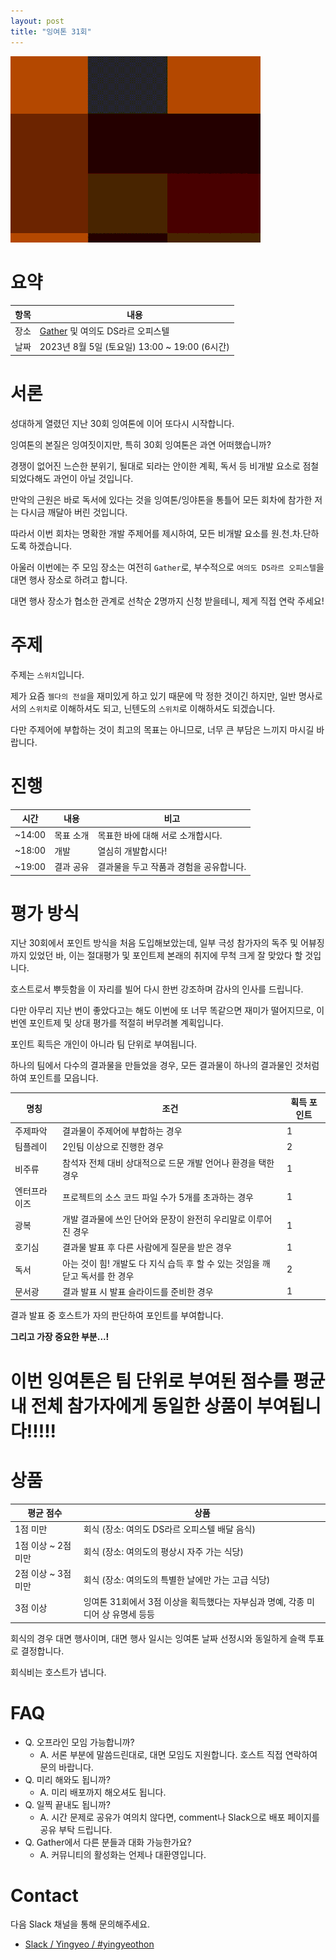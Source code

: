 ```yaml
---
layout: post
title: "잉여톤 31회"
---
```


![Connected](/images/31/title.gif)

# 요약

| 항목 | 내용                                                   |
| ---- | ----------------------------------------------------- |
| 장소 | [Gather](https://www.gather.town/) 및 여의도 DS라르 오피스텔           |
| 날짜 | 2023년 8월 5일 (토요일) 13:00 ~ 19:00 (6시간) |

# 서론

성대하게 열렸던 지난 30회 잉여톤에 이어 또다시 시작합니다.

잉여톤의 본질은 잉여짓이지만, 특히 30회 잉여톤은 과연 어떠했습니까?

경쟁이 없어진 느슨한 분위기, 될대로 되라는 안이한 계획, 독서 등 비개발 요소로 점철되었다해도 과언이 아닐 것입니다.

만악의 근원은 바로 독서에 있다는 것을 잉여톤/잉야톤을 통틀어 모든 회차에 참가한 저는 다시금 깨달아 버린 것입니다.

따라서 이번 회차는 명확한 개발 주제어를 제시하여, 모든 비개발 요소를 원.천.차.단하도록 하겠습니다.

아울러 이번에는 주 모임 장소는 여전히 `Gather`로, 부수적으로 `여의도 DS라르 오피스텔`을 대면 행사 장소로 하려고 합니다.

대면 행사 장소가 협소한 관계로 선착순 2명까지 신청 받을테니, 제게 직접 연락 주세요!

# 주제

주제는 `스위치`입니다.

제가 요즘 `젤다의 전설`을 재미있게 하고 있기 때문에 막 정한 것이긴 하지만, 일반 명사로서의 `스위치`로 이해하셔도 되고, 닌텐도의 `스위치`로 이해하셔도 되겠습니다.

다만 주제어에 부합하는 것이 최고의 목표는 아니므로, 너무 큰 부담은 느끼지 마시길 바랍니다.

# 진행

| 시간   | 내용          | 비고                                |
| ------ | ------------ | ------------------------------------|
| ~14:00 | 목표 소개    | 목표한 바에 대해 서로 소개합시다.      |
| ~18:00 | 개발         | 열심히 개발합시다!                    |
| ~19:00 | 결과 공유    | 결과물을 두고 작품과 경험을 공유합니다. |

# 평가 방식

지난 30회에서 포인트 방식을 처음 도입해보았는데, 일부 극성 참가자의 독주 및 어뷰징까지 있었던 바, 이는 절대평가 및 포인트제 본래의 취지에 무척 크게 잘 맞았다 할 것입니다.

호스트로서 뿌듯함을 이 자리를 빌어 다시 한번 강조하며 감사의 인사를 드립니다.

다만 아무리 지난 번이 좋았다고는 해도 이번에 또 너무 똑같으면 재미가 떨어지므로, 이번엔 포인트제 및 상대 평가를 적절히 버무려볼 계획입니다.

포인트 획득은 개인이 아니라 팀 단위로 부여됩니다.

하나의 팀에서 다수의 결과물을 만들었을 경우, 모든 결과물이 하나의 결과물인 것처럼 하여 포인트를 모읍니다.

| 명칭 | 조건 | 획득 포인트 |
|-----|------|------------|
| 주제파악 | 결과물이 주제어에 부합하는 경우 | 1 |
| 팀플레이 | 2인팀 이상으로 진행한 경우 | 2 |
| 비주류 | 참석자 전체 대비 상대적으로 드문 개발 언어나 환경을 택한 경우 | 1 |
| 엔터프라이즈 | 프로젝트의 소스 코드 파일 수가 5개를 초과하는 경우 | 1 |
| 광복 | 개발 결과물에 쓰인 단어와 문장이 완전히 우리말로 이루어진 경우 | 1 |
| 호기심 | 결과물 발표 후 다른 사람에게 질문을 받은 경우 | 1 |
| 독서 | 아는 것이 힘! 개발도 다 지식 습득 후 할 수 있는 것임을 깨닫고 독서를 한 경우 | 2 |
| 문서광 | 결과 발표 시 발표 슬라이드를 준비한 경우 | 1 |

결과 발표 중 호스트가 자의 판단하여 포인트를 부여합니다.

**그리고 가장 중요한 부분...!**

# 이번 잉여톤은 팀 단위로 부여된 점수를 평균 내 전체 참가자에게 동일한 상품이 부여됩니다!!!!!

# 상품

| 평균 점수 | 상품 |
| ---------| -----|
| 1점 미만 | 회식 (장소: 여의도 DS라르 오피스텔 배달 음식) |
| 1점 이상 ~ 2점 미만 | 회식 (장소: 여의도의 평상시 자주 가는 식당) |
| 2점 이상 ~ 3점 미만 | 회식 (장소: 여의도의 특별한 날에만 가는 고급 식당) |
| 3점 이상 | 잉여톤 31회에서 3점 이상을 획득했다는 자부심과 명예, 각종 미디어 상 유명세 등등 |

회식의 경우 대면 행사이며, 대면 행사 일시는 잉여톤 날짜 선정시와 동일하게 슬랙 투표로 결정합니다.

회식비는 호스트가 냅니다.

# FAQ

- Q. 오프라인 모임 가능합니까?
  - A. 서론 부분에 말씀드린대로, 대면 모임도 지원합니다. 호스트 직접 연락하여 문의 바랍니다.
- Q. 미리 해와도 됩니까?
  - A. 미리 배포까지 해오셔도 됩니다.
- Q. 일찍 끝내도 됩니까?
  - A. 시간 문제로 공유가 여의치 않다면, comment나 Slack으로 배포 페이지를 공유 부탁 드립니다.
- Q. Gather에서 다른 분들과 대화 가능한가요?
  - A. 커뮤니티의 활성화는 언제나 대환영입니다.

# Contact

다음 Slack 채널을 통해 문의해주세요.

- [Slack / Yingyeo / #yingyeothon](https://yingyeo.slack.com/archives/CKVC3819C)
